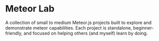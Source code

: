 # Meteor Lab
A collection of small to medium Meteor.js projects built to explore and demonstrate meteor capabilities. Each project is standalone, beginner-friendly, and focused on helping others (and myself) learn by doing.

